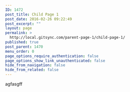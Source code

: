 ```yaml
---
ID: 1472
post_title: Child Page 1
post_date: 2016-02-26 09:22:49
post_excerpt: ""
layout: page
permalink: >
  http://local.gitsync.com/parent-page-1/child-page-1/
published: true
post_parent: 1470
menu_order: 0
page_options_require_authentication: false
page_options_show_link_unauthenticated: false
hide_from_navigation: false
hide_from_related: false
---
```

agfasgff
